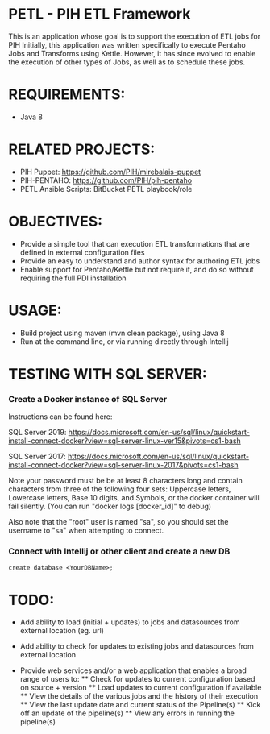 PETL - PIH ETL Framework
================

This is an application whose goal is to support the execution of ETL jobs for PIH
Initially, this application  was written specifically to execute Pentaho Jobs and Transforms using Kettle.
However, it has since evolved to enable the execution of other types of Jobs, as well as to schedule these jobs.

# REQUIREMENTS:

* Java 8

# RELATED PROJECTS:

* PIH Puppet: https://github.com/PIH/mirebalais-puppet
* PIH-PENTAHO:  https://github.com/PIH/pih-pentaho
* PETL Ansible Scripts:  BitBucket PETL playbook/role

# OBJECTIVES:

* Provide a simple tool that can execution ETL transformations that are defined in external configuration files
* Provide an easy to understand and author syntax for authoring ETL jobs
* Enable support for Pentaho/Kettle but not require it, and do so without requiring the full PDI installation


# USAGE:

* Build project using maven (mvn clean package), using Java 8
* Run at the command line, or via running directly through Intellij


# TESTING WITH SQL SERVER:

### Create a Docker instance of SQL Server

Instructions can be found here:

SQL Server 2019: https://docs.microsoft.com/en-us/sql/linux/quickstart-install-connect-docker?view=sql-server-linux-ver15&pivots=cs1-bash

SQL Server 2017: https://docs.microsoft.com/en-us/sql/linux/quickstart-install-connect-docker?view=sql-server-linux-2017&pivots=cs1-bash

Note your password must be be at least 8 characters long and contain characters from three of the following four sets:
Uppercase letters, Lowercase letters, Base 10 digits, and Symbols,  or the docker container will fail silently. 
(You can run "docker logs [docker_id]" to debug)

Also note that the "root" user is named "sa", so you should set the username to "sa" when attempting to connect.


### Connect with Intellij or other client and create a new DB
`create database <YourDBName>;`

# TODO:

* Add ability to load (initial + updates) to jobs and datasources from external location (eg. url)
* Add ability to check for updates to existing jobs and datasources from external location

* Provide web services and/or a web application that enables a broad range of users to:
** Check for updates to current configuration based on source + version
** Load updates to current configuration if available
** View the details of the various jobs and the history of their execution
** View the last update date and current status of the Pipeline(s)
** Kick off an update of the pipeline(s)
** View any errors in running the pipeline(s) 

